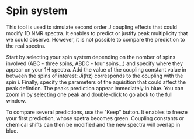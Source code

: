 # Spin system

This tool is used to simulate second order J coupling effects that could modify 1D NMR spectra. 
It enables to predict or justify peak multiplicity that we could observe. However, it is not possible to compare the prediction to the real spectra. 

Start by selecting your spin system depending on the nomber of spins involved (ABC - three spins, ABDC - four spins...) and specify where they appear on your 1H spectra. Add the value of the coupling constant value in between the spins of interest: Ji(hz) corresponds to the coupling with the spin i.
Finally, specify the parameters of the aquisition that could affect the peak defintion. The peaks prediction appear immediately in blue. You can zoom in by selecting one peak and double-click to go abck to the full window.

To compare several predictions, use the "Keep" button. It enables to freeze your first prediction, whose spetra becomes green. Coupling constants or chemical shifts can then be modified and the new spectra will overlap in blue.  
